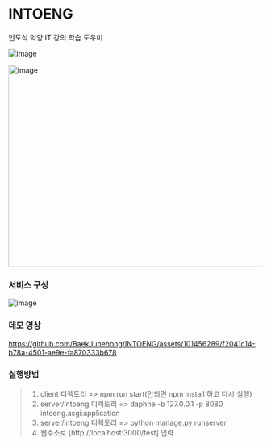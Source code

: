 # INTOENG  
인도식 억양 IT 강의 학습 도우미

![image](https://github.com/BaekJunehong/INTOENG/assets/101456289/a3d42e7d-4ee6-4978-9e80-eaa794b365d5)

<img src="https://github.com/BaekJunehong/INTOENG/assets/101456289/a3d42e7d-4ee6-4978-9e80-eaa794b365d5" alt="image" width="700" height="400">

### 서비스 구성  

![image](https://github.com/BaekJunehong/INTOENG/assets/101456289/20284e2c-a804-4b1a-8024-7745c9a078a1)

### 데모 영상  

https://github.com/BaekJunehong/INTOENG/assets/101456289/f2041c14-b78a-4501-ae9e-fa870333b678

### 실행방법  

> 1. client 디렉토리 => npm run start(안되면 npm install 하고 다시 실행)
> 2. server/intoeng 디렉토리 => daphne -b 127.0.0.1 -p 8080 intoeng.asgi:application
> 3. server/intoeng 디렉토리 => python manage.py runserver
> 4. 웹주소로 [http://localhost:3000/test] 입력
